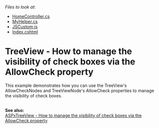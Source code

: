 <!-- default file list -->
*Files to look at*:

* [HomeController.cs](./CS/TreeViewCheckBoxVisibility/Controllers/HomeController.cs)
* [MyHelper.cs](./CS/TreeViewCheckBoxVisibility/Helpers/MyHelper.cs)
* [JSCustom.js](./CS/TreeViewCheckBoxVisibility/Scripts/JSCustom.js)
* [Index.cshtml](./CS/TreeViewCheckBoxVisibility/Views/Home/Index.cshtml)
<!-- default file list end -->
# TreeView - How to manage the visibility of check boxes via the AllowCheck property


<p>This example demonstrates how you can use the TreeView's AllowCheckNodes and TreeViewNode's AllowCheck properties to manage the visibility of check boxes.</p><p><br />
<strong>See also:</strong><br />
<a href="https://www.devexpress.com/Support/Center/p/E2500">ASPxTreeView - How to manage the visibility of check boxes via the AllowCheck property</a></p>

<br/>


